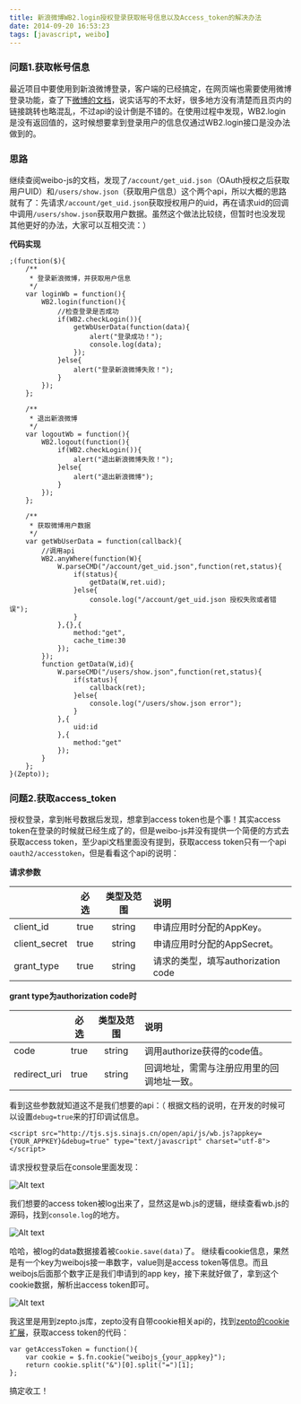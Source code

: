 ```yaml
---
title: 新浪微博WB2.login授权登录获取帐号信息以及Access_token的解决办法
date: 2014-09-20 16:53:23
tags: [javascript, weibo]
---
```


### 问题1.获取帐号信息

最近项目中要使用到新浪微博登录，客户端的已经搞定，在网页端也需要使用微博登录功能，查了下[微博的文档](http://open.weibo.com/)，说实话写的不太好，很多地方没有清楚而且页内的链接跳转也略混乱，不过api的设计倒是不错的。在使用过程中发现，WB2.login是没有返回值的，这时候想要拿到登录用户的信息仅通过WB2.login接口是没办法做到的。

### 思路

继续查阅weibo-js的文档，发现了`/account/get_uid.json`（OAuth授权之后获取用户UID）和`/users/show.json`（获取用户信息）这个两个api，所以大概的思路就有了：先请求`/account/get_uid.json`获取授权用户的uid，再在请求uid的回调中调用`/users/show.json`获取用户数据。虽然这个做法比较绕，但暂时也没发现其他更好的办法，大家可以互相交流：）

<!--more-->

**代码实现**

```
;(function($){
	/**
	 * 登录新浪微博，并获取用户信息
	 */
	var loginWb = function(){
		WB2.login(function(){
		    //检查登录是否成功
			if(WB2.checkLogin()){
				getWbUserData(function(data){
					alert("登录成功！");
					console.log(data);
				});
			}else{
				alert("登录新浪微博失败！");
			}
		});
	};

	/**
	 * 退出新浪微博
	 */
	var logoutWb = function(){
		WB2.logout(function(){
			if(WB2.checkLogin()){
				alert("退出新浪微博失败！");
			}else{
				alert("退出新浪微博");
			}
		});
	};

	/**
	 * 获取微博用户数据
	 */
	var getWbUserData = function(callback){
		//调用api
		WB2.anyWhere(function(W){
			W.parseCMD("/account/get_uid.json",function(ret,status){
				if(status){
					getData(W,ret.uid);
				}else{
					console.log("/account/get_uid.json 授权失败或者错误");
				}
			},{},{
				method:"get",
				cache_time:30
			});
		});
		function getData(W,id){
			W.parseCMD("/users/show.json",function(ret,status){
				if(status){
					callback(ret);
				}else{
					console.log("/users/show.json error");
				}
			},{
				uid:id
			},{
				method:"get"
			});
		}
	};
}(Zepto));
```

### 问题2.获取access_token

授权登录，拿到帐号数据后发现，想拿到access token也是个事！其实access token在登录的时候就已经生成了的，但是weibo-js并没有提供一个简便的方式去获取access token，至少api文档里面没有提到，获取access token只有一个api `oauth2/accesstoken`，但是看看这个api的说明：

**请求参数**

| 	            |必选	|类型及范围	|说明                               |
|:----------    |:-----:|:---------:|:----------------------------------|
|client_id      |true	|string	    |申请应用时分配的AppKey。           |
|client_secret  |true	|string	    |申请应用时分配的AppSecret。        |
|grant_type     |true	|string	    |请求的类型，填写authorization code |

**grant type为authorization code时**

|       |必选	|类型及范围|	说明|
|:----- |:----:|:---:|:-----|
|code	|true|	string|	调用authorize获得的code值。|
|redirect_uri|	true|	string|	回调地址，需需与注册应用里的回调地址一致。|

看到这些参数就知道这不是我们想要的api：（
根据文档的说明，在开发的时候可以设置`debug=true`来的打印调试信息。

```
<script src="http://tjs.sjs.sinajs.cn/open/api/js/wb.js?appkey={YOUR_APPKEY}&debug=true" type="text/javascript" charset="utf-8"></script>
```

请求授权登录后在console里面发现：

![Alt text](http://kikoroc.qiniudn.com/1411210569711.png)

我们想要的access token被log出来了，显然这是wb.js的逻辑，继续查看wb.js的源码，找到`console.log`的地方。

![Alt text](http://kikoroc.qiniudn.com/1411210702079.png)

哈哈，被log的data数据接着被`Cookie.save(data)`了。
继续看cookie信息，果然是有一个key为weibojs接一串数字，value则是access token等信息。而且weibojs后面那个数字正是我们申请到的app key，接下来就好做了，拿到这个cookie数据，解析出access token即可。

![Alt text](http://kikoroc.qiniudn.com/1411210778626.png)

我这里是用到zepto.js库，zepto没有自带cookie相关api的，找到[zepto的cookie扩展](https://github.com/kennx/Zepto-Cookie)，获取access token的代码：

```
var getAccessToken = function(){
	var cookie = $.fn.cookie("weibojs_{your_appkey}");
	return cookie.split("&")[0].split("=")[1];
};
```

搞定收工！
